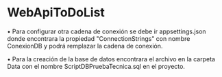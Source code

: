 # WebApiToDoList

•	Para configurar otra cadena de conexión se debe ir appsettings.json donde encontrara la propiedad "ConnectionStrings" con nombre ConexionDB y podrá remplazar la cadena de conexión.

•	Para la creación de la base de datos encontrara el archivo en la carpeta Data con el nombre ScriptDBPruebaTecnica.sql en el proyecto.


